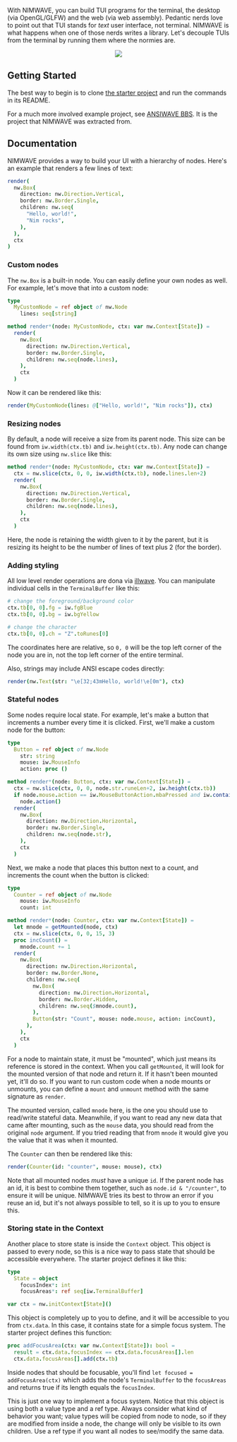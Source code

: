 With NIMWAVE, you can build TUI programs for the terminal, the desktop (via OpenGL/GLFW) and the web (via web assembly). Pedantic nerds love to point out that TUI stands for *text* user interface, not terminal. NIMWAVE is what happens when one of those nerds writes a library. Let's decouple TUIs from the terminal by running them where the normies are.

<p align="center">
  <img src="nimwave.png" >
</p>

##  Getting Started

The best way to begin is to clone [the starter project](https://github.com/ansiwave/nimwave_starter) and run the commands in its README.

For a much more involved example project, see [ANSIWAVE BBS](https://github.com/ansiwave/ansiwave_bbs). It is the project that NIMWAVE was extracted from.

## Documentation

NIMWAVE provides a way to build your UI with a hierarchy of nodes. Here's an example that renders a few lines of text:

```nim
render(
  nw.Box(
    direction: nw.Direction.Vertical,
    border: nw.Border.Single,
    children: nw.seq(
      "Hello, world!",
      "Nim rocks",
    ),
  ),
  ctx
)
```

### Custom nodes

The `nw.Box` is a built-in node. You can easily define your own nodes as well. For example, let's move that into a custom node:

```nim
type
  MyCustomNode = ref object of nw.Node
    lines: seq[string]

method render*(node: MyCustomNode, ctx: var nw.Context[State]) =
  render(
    nw.Box(
      direction: nw.Direction.Vertical,
      border: nw.Border.Single,
      children: nw.seq(node.lines),
    ),
    ctx
  )
```

Now it can be rendered like this:

```nim
render(MyCustomNode(lines: @["Hello, world!", "Nim rocks"]), ctx)
```

### Resizing nodes

By default, a node will receive a size from its parent node. This size can be found from `iw.width(ctx.tb)` and `iw.height(ctx.tb)`. Any node can change its own size using `nw.slice` like this:

```nim
method render*(node: MyCustomNode, ctx: var nw.Context[State]) =
  ctx = nw.slice(ctx, 0, 0, iw.width(ctx.tb), node.lines.len+2)
  render(
    nw.Box(
      direction: nw.Direction.Vertical,
      border: nw.Border.Single,
      children: nw.seq(node.lines),
    ),
    ctx
  )
```

Here, the node is retaining the width given to it by the parent, but it is resizing its height to be the number of lines of text plus 2 (for the border).

### Adding styling

All low level render operations are dona via [illwave](https://github.com/ansiwave/illwave). You can manipulate individual cells in the `TerminalBuffer` like this:

```nim
# change the foreground/background color
ctx.tb[0, 0].fg = iw.fgBlue
ctx.tb[0, 0].bg = iw.bgYellow

# change the character
ctx.tb[0, 0].ch = "Z".toRunes[0]
```

The coordinates here are relative, so `0, 0` will be the top left corner of the node you are in, not the top left corner of the entire terminal.

Also, strings may include ANSI escape codes directly:

```nim
render(nw.Text(str: "\e[32;43mHello, world!\e[0m"), ctx)
```

### Stateful nodes

Some nodes require local state. For example, let's make a button that increments a number every time it is clicked. First, we'll make a custom node for the button:

```nim
type
  Button = ref object of nw.Node
    str: string
    mouse: iw.MouseInfo
    action: proc ()

method render*(node: Button, ctx: var nw.Context[State]) =
  ctx = nw.slice(ctx, 0, 0, node.str.runeLen+2, iw.height(ctx.tb))
  if node.mouse.action == iw.MouseButtonAction.mbaPressed and iw.contains(ctx.tb, node.mouse):
    node.action()
  render(
    nw.Box(
      direction: nw.Direction.Horizontal,
      border: nw.Border.Single,
      children: nw.seq(node.str),
    ),
    ctx
  )
```

Next, we make a node that places this button next to a count, and increments the count when the button is clicked:

```nim
type
  Counter = ref object of nw.Node
    mouse: iw.MouseInfo
    count: int

method render*(node: Counter, ctx: var nw.Context[State]) =
  let mnode = getMounted(node, ctx)
  ctx = nw.slice(ctx, 0, 0, 15, 3)
  proc incCount() =
    mnode.count += 1
  render(
    nw.Box(
      direction: nw.Direction.Horizontal,
      border: nw.Border.None,
      children: nw.seq(
        nw.Box(
          direction: nw.Direction.Horizontal,
          border: nw.Border.Hidden,
          children: nw.seq($mnode.count),
        ),
        Button(str: "Count", mouse: node.mouse, action: incCount),
      ),
    ),
    ctx
  )
```

For a node to maintain state, it must be "mounted", which just means its reference is stored in the context. When you call `getMounted`, it will look for the mounted version of that node and return it. If it hasn't been mounted yet, it'll do so. If you want to run custom code when a node mounts or unmounts, you can define a `mount` and `unmount` method with the same signature as `render`.

The mounted version, called `mnode` here, is the one you should use to read/write stateful data. Meanwhile, if you want to read any new data that came after mounting, such as the `mouse` data, you should read from the original `node` argument. If you tried reading that from `mnode` it would give you the value that it was when it mounted.

The `Counter` can then be rendered like this:

```nim
render(Counter(id: "counter", mouse: mouse), ctx)
```

Note that all mounted nodes *must* have a unique `id`. If the parent node has an id, it is best to combine them together, such as `node.id & "/counter"`, to ensure it will be unique. NIMWAVE tries its best to throw an error if you reuse an id, but it's not always possible to tell, so it is up to you to ensure this.

### Storing state in the Context

Another place to store state is inside the `Context` object. This object is passed to every node, so this is a nice way to pass state that should be accessible everywhere. The starter project defines it like this:

```nim
type
  State = object
    focusIndex*: int
    focusAreas*: ref seq[iw.TerminalBuffer]

var ctx = nw.initContext[State]()
```

This object is completely up to you to define, and it will be accessible to you from `ctx.data`. In this case, it contains state for a simple focus system. The starter project defines this function:

```nim
proc addFocusArea(ctx: var nw.Context[State]): bool =
  result = ctx.data.focusIndex == ctx.data.focusAreas[].len
  ctx.data.focusAreas[].add(ctx.tb)
```

Inside nodes that should be focusable, you'll find `let focused = addFocusArea(ctx)` which adds the node's `TerminalBuffer` to the `focusAreas` and returns true if its length equals the `focusIndex`.

This is just one way to implement a focus system. Notice that this object is using both a value type and a ref type. Always consider what kind of behavior you want; value types will be copied from node to node, so if they are modified from inside a node, the change will only be visible to its own children. Use a ref type if you want all nodes to see/modify the same data.
